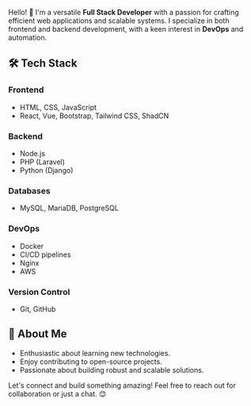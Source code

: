 Hello! 👋 I'm a versatile **Full Stack Developer** with a passion for crafting efficient web applications and scalable systems. I specialize in both frontend and backend development, with a keen interest in **DevOps** and automation.

## 🛠️ Tech Stack

### Frontend
- HTML, CSS, JavaScript
- React, Vue, Bootstrap, Tailwind CSS, ShadCN

### Backend
- Node.js
- PHP (Laravel)
- Python (Django)

### Databases
- MySQL, MariaDB, PostgreSQL

### DevOps
- Docker
- CI/CD pipelines
- Nginx
- AWS

### Version Control
- Git, GitHub

## 🚀 About Me
- Enthusiastic about learning new technologies.
- Enjoy contributing to open-source projects.
- Passionate about building robust and scalable solutions.

Let's connect and build something amazing! Feel free to reach out for collaboration or just a chat. 😊
